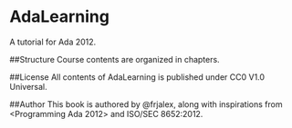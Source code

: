 # AdaLearning
A tutorial for Ada 2012.

##Structure
Course contents are organized in chapters.

##License
All contents of AdaLearning is published under CC0 V1.0 Universal.

##Author
This book is authored by @frjalex, along with inspirations from <Programming Ada 2012> and ISO/SEC 8652:2012.
